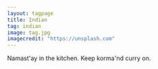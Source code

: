 ```yaml
---
layout: tagpage
title: Indian
tag: indian
image: tag.jpg
imagecredit: "https://unsplash.com"
---
```

Namast'ay in the kitchen.
Keep korma'nd curry on.
